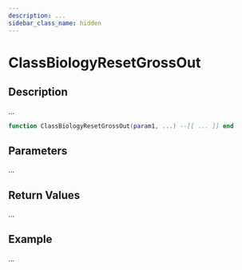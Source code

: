 ```yaml
---
description: ...
sidebar_class_name: hidden
---
```


# ClassBiologyResetGrossOut

## Description

...

```lua
function ClassBiologyResetGrossOut(param1, ...) --[[ ... ]] end
```

## Parameters

...

## Return Values

...

## Example

...

